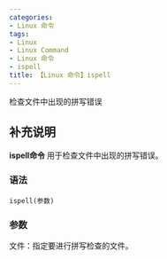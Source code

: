 ```yaml
---
categories:
- Linux 命令
tags:
- Linux
- Linux Command
- Linux 命令
- ispell
title: 【Linux 命令】ispell
---
```


检查文件中出现的拼写错误

## 补充说明

**ispell命令** 用于检查文件中出现的拼写错误。

###  语法

```shell
ispell(参数)
```

###  参数

文件：指定要进行拼写检查的文件。


<!-- Linux命令行搜索引擎：https://jaywcjlove.github.io/linux-command/ -->
